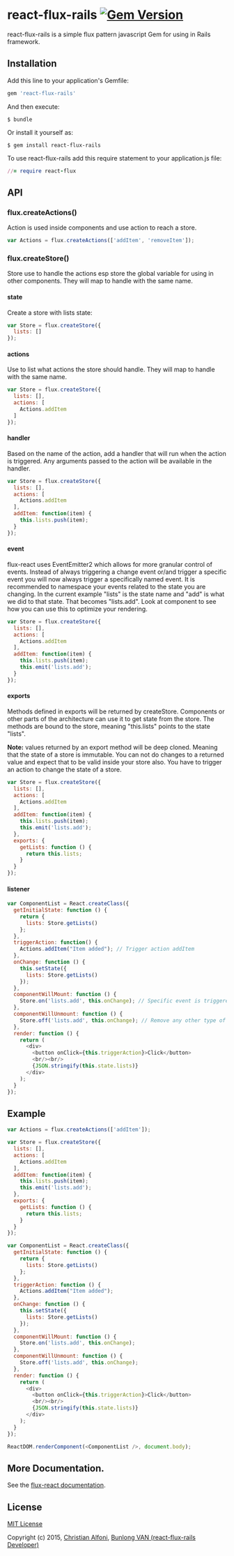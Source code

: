 # react-flux-rails [![Gem Version](https://badge.fury.io/rb/react-flux-rails.svg)](https://badge.fury.io/rb/react-flux-rails)

react-flux-rails is a simple flux pattern javascript Gem for using in Rails framework.

## Installation

Add this line to your application's Gemfile:

```ruby
gem 'react-flux-rails'
```

And then execute:

    $ bundle

Or install it yourself as:

    $ gem install react-flux-rails

To use react-flux-rails add this require statement to your application.js file:

```ruby
//= require react-flux
```

## API

### flux.createActions()

Action is used inside components and use action to reach a store.

```javascript
var Actions = flux.createActions(['addItem', 'removeItem']);
```

### flux.createStore()

Store use to handle the actions esp store the global variable for using in other components. They will map to handle with the same name.

#### state

Create a store with lists state:

```javascript
var Store = flux.createStore({
  lists: []
});
```

#### actions

Use to list what actions the store should handle. They will map to handle with the same name.

```javascript
var Store = flux.createStore({
  lists: [],
  actions: [
    Actions.addItem
  ]
});
```

#### handler

Based on the name of the action, add a handler that will run when the action is triggered. Any arguments passed to the action will be available in the handler.

```javascript
var Store = flux.createStore({
  lists: [],
  actions: [
    Actions.addItem
  ],
  addItem: function(item) {
    this.lists.push(item);
  }
});
```

#### event

flux-react uses EventEmitter2 which allows for more granular control of events. Instead of always triggering a change event or/and trigger a specific event you will now always trigger a specifically named event. It is recommended to namespace your events related to the state you are changing. In the current example "lists" is the state name and "add" is what we did to that state. That becomes "lists.add". Look at component to see how you can use this to optimize your rendering.

```javascript
var Store = flux.createStore({
  lists: [],
  actions: [
    Actions.addItem
  ],
  addItem: function(item) {
    this.lists.push(item);
    this.emit('lists.add');
  }
});
```

#### exports

Methods defined in exports will be returned by createStore. Components or other parts of the architecture can use it to get state from the store. The methods are bound to the store, meaning "this.lists" points to the state "lists".

**Note:** values returned by an export method will be deep cloned. Meaning that the state of a store is immutable. You can not do changes to a returned value and expect that to be valid inside your store also. You have to trigger an action to change the state of a store.

```javascript
var Store = flux.createStore({
  lists: [],
  actions: [
    Actions.addItem
  ],
  addItem: function(item) {
    this.lists.push(item);
    this.emit('lists.add');
  },
  exports: {
    getLists: function () {
      return this.lists;
    }
  }
});
```

#### listener

```javascript
var ComponentList = React.createClass({
  getInitialState: function () {
    return {
      lists: Store.getLists()
    };
  },
  triggerAction: function() {
    Actions.addItem("Item added"); // Trigger action addItem
  },
  onChange: function () {
    this.setState({
      lists: Store.getLists()
    });
  },
  componentWillMount: function () {
    Store.on('lists.add', this.onChange); // Specific event is triggered from the store
  },
  componentWillUnmount: function () {
    Store.off('lists.add', this.onChange); // Remove any other type of listener
  },
  render: function () {
    return (
      <div>
        <button onClick={this.triggerAction}>Click</button>
        <br/><br/>
        {JSON.stringify(this.state.lists)}
      </div>
    );
  }
});
```

## Example

```javascript
var Actions = flux.createActions(['addItem']);

var Store = flux.createStore({
  lists: [],
  actions: [
    Actions.addItem
  ],
  addItem: function(item) {
    this.lists.push(item);
    this.emit('lists.add');
  },
  exports: {
    getLists: function () {
      return this.lists;
    }
  }
});

var ComponentList = React.createClass({
  getInitialState: function () {
    return {
      lists: Store.getLists()
    };
  },
  triggerAction: function () {
    Actions.addItem("Item added");
  },
  onChange: function () {
    this.setState({
      lists: Store.getLists()
    });
  },
  componentWillMount: function () {
    Store.on('lists.add', this.onChange);
  },
  componentWillUnmount: function () {
    Store.off('lists.add', this.onChange);
  },
  render: function () {
    return (
      <div>
        <button onClick={this.triggerAction}>Click</button>
        <br/><br/>
        {JSON.stringify(this.state.lists)}
      </div>
    );
  }
});

ReactDOM.renderComponent(<ComponentList />, document.body);
```

## More Documentation.

See the [flux-react documentation](https://github.com/christianalfoni/flux-react).

## License

[MIT License](http://www.opensource.org/licenses/mit-license.php)

Copyright (c) 2015, [Christian Alfoni](https://github.com/christianalfoni), [Bunlong VAN (react-flux-rails Developer)](https://github.com/Bunlong)
